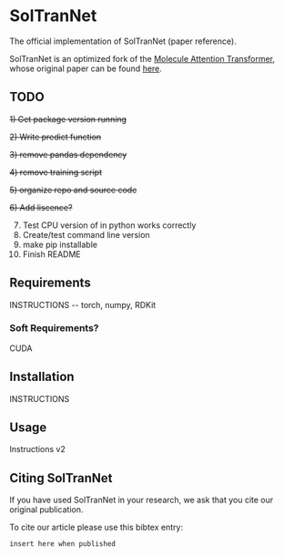 # SolTranNet
The official implementation of SolTranNet (paper reference).

SolTranNet is an optimized fork of the [Molecule Attention Transformer](https://github.com/ardigen/MAT), whose original paper can be found [here](https://arxiv.org/abs/2002.08264).

## TODO
~~1) Get package version running~~

~~2) Write predict function~~

~~3) remove pandas dependency~~

~~4) remove training script~~

~~5) organize repo and source code~~

~~6) Add liscence?~~

7) Test CPU version of in python works correctly
8) Create/test command line version
9) make pip installable
10) Finish README

## Requirements
INSTRUCTIONS -- torch, numpy, RDKit

### Soft Requirements?
CUDA

## Installation
INSTRUCTIONS

## Usage
Instructions v2

## Citing SolTranNet
If you have used SolTranNet in your research, we ask that you cite our original publication.

To cite our article please use this bibtex entry:
```
insert here when published
```
